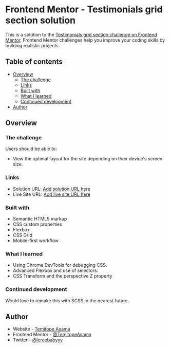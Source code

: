 # Frontend Mentor - Testimonials grid section solution

This is a solution to the [Testimonials grid section challenge on Frontend Mentor](https://www.frontendmentor.io/challenges/testimonials-grid-section-Nnw6J7Un7). Frontend Mentor challenges help you improve your coding skills by building realistic projects. 

## Table of contents

- [Overview](#overview)
  - [The challenge](#the-challenge)
  - [Links](#links)
  - [Built with](#built-with)
  - [What I learned](#what-i-learned)
  - [Continued development](#continued-development)
- [Author](#author)

## Overview

### The challenge

Users should be able to:

- View the optimal layout for the site depending on their device's screen size.

### Links

- Solution URL: [Add solution URL here](https://your-solution-url.com)
- Live Site URL: [Add live site URL here](https://your-live-site-url.com)

### Built with

- Semantic HTML5 markup
- CSS custom properties
- Flexbox
- CSS Grid
- Mobile-first workflow

### What I learned
- Using Chrome DevTools for debugging CSS.
- Advanced Flexbox and use of selectors.
- CSS Transform and the perspective Z property

### Continued development
 Would love to remake this with SCSS in the nearest future.

## Author

- Website - [Temitope Asama](https://www.your-site.com)
- Frontend Mentor - [@TemitopeAsama](https://www.frontendmentor.io/profile/yourusername)
- Twitter - [@lereebabyyy](https://www.twitter.com/yourusername)